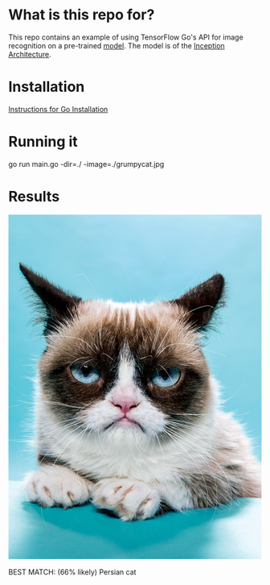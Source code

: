# What is this repo for?
This repo contains an example of using TensorFlow Go's API for image recognition
on a pre-trained [model](https://storage.googleapis.com/download.tensorflow.org/models/inception5h.zip). 
The model is of the [Inception Architecture](http://arxiv.org/abs/1512.00567).

# Installation
[Instructions for Go Installation](https://www.tensorflow.org/install/install_go)

# Running it
go run main.go -dir=./ -image=./grumpycat.jpg

# Results
![IMAGE](./grumpycat.jpg)

BEST MATCH: (66% likely) Persian cat